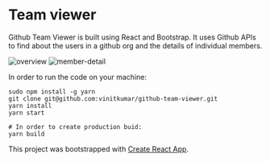 # Team viewer

Github Team Viewer is built using React and Bootstrap. It uses Github APIs to find about the users in a github org and the details of individual members.

![overview](https://cldup.com/2IPnTfiJfT-1200x1200.png)
![member-detail](https://cldup.com/UXDQYRSILE.png)

In order to run the code on your machine:

```
sudo npm install -g yarn
git clone git@github.com:vinitkumar/github-team-viewer.git
yarn install
yarn start

# In order to create production buid:
yarn build
```


This project was bootstrapped with [Create React App](https://github.com/facebookincubator/create-react-app).
